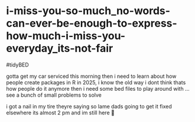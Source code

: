# i-miss-you-so-much_no-words-can-ever-be-enough-to-express-how-much-i-miss-you-everyday_its-not-fair

#tidyBED

gotta get my car serviced this morning then i need to learn about how people create packages in R in 2025, i know the old way i dont think thats how people do it anymore then i need some bed files to play around with ... see a bunch of small problems to solve

i got a nail in my tire theyre saying so lame dads going to get it fixed elsewhere its almost 2 pm and im still here 🥹